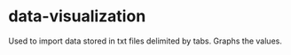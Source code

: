 # data-visualization

Used to import data stored in txt files delimited by tabs.  Graphs the values.
